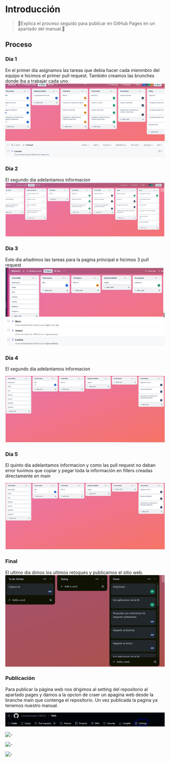 # Introducción

>📃Explica el proceso seguido para publicar en GitHub Pages en un apartado del manual.📃
>

## Proceso

### Dia 1
En el primer dia asignamos las tareas que debia hacer cada mienmbro del equipo e hicimos el primer pull request. También creamos las brunches donde iba a trabajar cada uno.
![-](dia1.png)
![-](pull1.png)


### Dia 2
El segundo dia adelantamos informacion
![-](dia2.png)

### Dia 3
Este dia añadimos las tareas para la pagina principal e hicimos 3 pull request
![-](dia3.png)
![-](pull2.png)


### Dia 4
El segundo dia adelantamos informacion

![-](dia4.png)

### Dia 5
El quinto dia adelantamos informacion y como las pull request no daban error tuvimos que copiar y pegar toda la información en fillers creadas directamente en main

![-](dia4.png)

### Final 
El ultimo dia dimos los ultimos retoques y publicamos el sitio web.
![-](final.png)

### Publicación
Para publicar la página web nos drigimos al setting del repositorio al apartado pages y damos a la opcion de craer un apagina web desde la branche main que contenga el repositorio. Un vez publicada la pagina ya tenemos nuestro manual.

![-](sett.png)

![-](/ruta/a/la/imagen.jpg)

![-](/ruta/a/la/imagen.jpg)

![-](/ruta/a/la/imagen.jpg)

